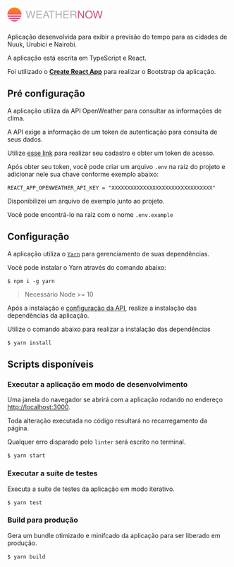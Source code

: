 # ![Weather Now](./src/assets/images/logo.svg)

Aplicação desenvolvida para exibir a previsão do tempo para as cidades de Nuuk, Urubici e Nairobi.

A aplicação está escrita em TypeScript e React.

Foi utilizado o [**Create React App**](https://github.com/facebook/create-react-app) para realizar o Bootstrap da aplicação.

## Pré configuração

A aplicação utiliza da API OpenWeather para consultar as informações de clima.

A API exige a informação de um token de autenticação para consulta de seus dados.

Utilize [esse link](https://home.openweathermap.org/api_keys) para realizar seu cadastro e obter um token de acesso.

Após obter seu token, você pode criar um arquivo `.env` na raiz do projeto e adicionar nele sua chave conforme exemplo abaixo:

```properties
REACT_APP_OPENWEATHER_API_KEY = "XXXXXXXXXXXXXXXXXXXXXXXXXXXXXXXX"
```

Disponibilizei um arquivo de exemplo junto ao projeto.

Você pode encontrá-lo na raiz com o nome `.env.example`

## Configuração

A aplicação utiliza o [`Yarn`](https://yarnpkg.com/) para gerenciamento de suas dependências.

Você pode instalar o Yarn através do comando abaixo:

```console
$ npm i -g yarn
```

> Necessário Node >= 10

Após a instalação e [configuração da API](#api-openweather), realize a instalação das dependências da aplicação.

Utilize o comando abaixo para realizar a instalação das dependências

```console
$ yarn install
```

## Scripts disponíveis

### Executar a aplicação em modo de desenvolvimento

Uma janela do navegador se abrirá com a aplicação rodando no endereço [http://localhost:3000](http://localhost:3000).

Toda alteração executada no código resultará no recarregamento da página.

Qualquer erro disparado pelo `linter` será escrito no terminal.

```console
$ yarn start
```

### Executar a suíte de testes

Executa a suíte de testes da aplicação em modo iterativo.

```console
$ yarn test
```

### Build para produção

Gera um bundle otimizado e minifcado da aplicação para ser liberado em produção.

```console
$ yarn build
```
